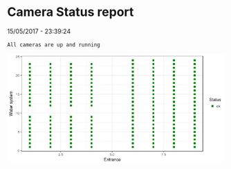 Camera Status report
================
15/05/2017 - 23:39:24

    All cameras are up and running

![](camreport_files/figure-markdown_github/unnamed-chunk-2-1.png)
